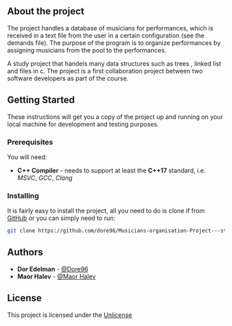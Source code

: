 ## About the project
The project handles a database of musicians for performances, which is received in a text file from the user in a certain configuration (see the demands file).
The purpose of the program is to organize performances by assigning musicians from the pool to the performances.

A study project that handels many data structures such as trees , linked list and files in c.
The project is a first collaboration project between two software developers as part of the course.

## Getting Started

These instructions will get you a copy of the project up and running on your local
machine for development and testing purposes.

### Prerequisites

You will need:

* **C++ Compiler** - needs to support at least the **C++17** standard, i.e. *MSVC*,
*GCC*, *Clang*

### Installing

It is fairly easy to install the project, all you need to do is clone if from
[GitHub](https://github.com/dore96/Musicians-organisation-Project---study-project) or you can simply need to run:

```bash
git clone https://github.com/dore96/Musicians-organisation-Project---study-project/
```

## Authors
* **Dor Edelman** - [@Dore96](https://github.com/dore96)
* **Maor Halev** - [@Maor Halev](https://github.com/MaorHalev)

## License

This project is licensed under the [Unlicense](https://unlicense.org/)
